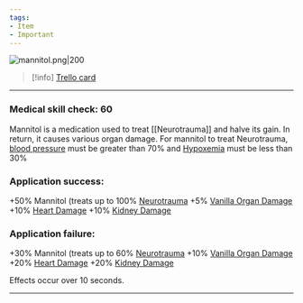 ```yaml
---
tags:
- Item
- Important
---
```


![mannitol.png\|200](/Items/Mannitol%20-%20Attachments/6718845db30472d958dd7c56.png)

> [!info] [Trello card](https://trello.com/c/6V4emjH5/92-mannitol)

---

### Medical skill check: 60

Mannitol is a medication used to treat [[Neurotrauma]] and halve its gain. In return, it causes various organ damage. For mannitol to treat Neurotrauma, [blood pressure](../Blood/Hypotension.md) must be greater than 70% and [Hypoxemia](../Blood/Hypoxemia.md) must be less than 30%

### Application success:

\+50% Mannitol (treats up to 100% [Neurotrauma](../Head_Brain/Neurotrauma.md)
\+5% [Vanilla Organ Damage](../Torso/Vanilla%20Organ%20Damage.md)
\+10% [Heart Damage](../Heart/Heart%20Damage.md)
\+10% [Kidney Damage](../Torso/Kidney%20Damage.md)

### Application failure:

\+30% Mannitol (treats up to 60% [Neurotrauma](../Head_Brain/Neurotrauma.md)
\+10% [Vanilla Organ Damage](../Torso/Vanilla%20Organ%20Damage.md)
\+20% [Heart Damage](../Heart/Heart%20Damage.md)
\+20% [Kidney Damage](../Torso/Kidney%20Damage.md)

Effects occur over 10 seconds.

---

